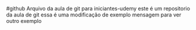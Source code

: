 #github
Arquivo da aula de git para iniciantes-udemy
este é um repositorio da aula de git
essa é uma modificação de exemplo
mensagem para ver outro exemplo
